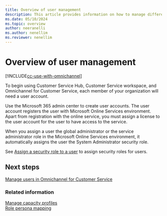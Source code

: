 ```yaml
---
title: Overview of user management
description: This article provides information on how to manage different user types in Dynamics 365 Customer Service apps.
ms.date: 05/10/2024
ms.topic: overview
author: neeranelli
ms.author: nenellim
ms.reviewer: nenellim
---
```


# Overview of user management

[!INCLUDE[cc-use-with-omnichannel](../../includes/cc-use-with-omnichannel.md)]

To begin using Customer Service Hub, Customer Service workspace, and Omnichannel for Customer Service, each member of your organization will need a user account.

Use the Microsoft 365 admin center to create user accounts. The user account registers the user with Microsoft Online Services environment. Apart from registration with the online service, you must assign a license to the user account for the user to have access to the service.

When you assign a user the global administrator or the service administrator role in the Microsoft Online Services environment, it automatically assigns the user the System Administrator security role.

See [Assign a security role to a user](/power-platform/admin/assign-security-roles) to assign security roles for users.

## Next steps

[Manage users in Omnichannel for Customer Service](../administer/users-user-profiles.md)  

### Related information

[Manage capacity profiles](../administer/capacity-profiles.md)  
[Role persona mapping](../administer/role-persona-mapping.md)  
